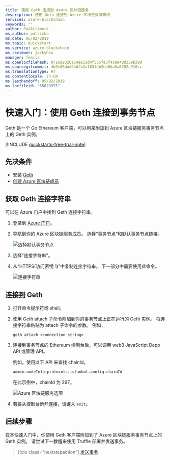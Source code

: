 ```yaml
---
title: 使用 Geth 连接到 Azure 区块链服务
description: 使用 Geth 连接到 Azure 区块链服务网络
services: azure-blockchain
keywords: ''
author: PatAltimore
ms.author: patricka
ms.date: 05/02/2019
ms.topic: quickstart
ms.service: azure-blockchain
ms.reviewer: jackyhsu
manager: femila
ms.openlocfilehash: 0716a9326a54ae31d4f355fe5f4c88488339b390
ms.sourcegitcommit: 4b9c06dad94dfb3a103feb2ee0da5a6202c910cc
ms.translationtype: HT
ms.contentlocale: zh-CN
ms.lasthandoff: 05/02/2019
ms.locfileid: "65029975"
---
```

# <a name="quickstart-use-geth-to-connect-to-a-transaction-node"></a>快速入门：使用 Geth 连接到事务节点

Geth 是一个 Go Ethereum 客户端，可以用来附加到 Azure 区块链服务事务节点上的 Geth 实例。

[!INCLUDE [quickstarts-free-trial-note](../../../includes/quickstarts-free-trial-note.md)]

## <a name="prerequisites"></a>先决条件

* 安装 [Geth](https://github.com/ethereum/go-ethereum/wiki/geth)
* [创建 Azure 区块链成员](create-member.md)

## <a name="get-the-geth-connection-string"></a>获取 Geth 连接字符串

可以在 Azure 门户中找到 Geth 连接字符串。

1. 登录到 [Azure 门户](https://portal.azure.com)。
1. 导航到你的 Azure 区块链服务成员。 选择“事务节点”和默认事务节点链接。

    ![选择默认事务节点](./media/connect-geth/transaction-nodes.png)

1. 选择“连接字符串”。
1. 从“HTTPS(访问密钥 1)”中复制连接字符串。 下一部分中需要使用此命令。

    ![连接字符串](./media/connect-geth/connection-string.png)

## <a name="connect-to-geth"></a>连接到 Geth

1. 打开命令提示符或 shell。
1. 使用 Geth attach 子命令附加到你的事务节点上正在运行的 Geth 实例。 将连接字符串粘贴为 attach 子命令的参数。 例如，

    ```
    geth attach <connection string>
    ```

1. 连接到事务节点的 Ethereum 控制台后，可以调用 web3 JavaScript Dapp API 或管理 API。

    例如，使用以下 API 来查找 chainId。

    ```bash
    admin.nodeInfo.protocols.istanbul.config.chainId
    ```

    在此示例中，chainId 为 297。

    ![Azure 区块链服务选项](./media/connect-geth/geth-attach.png)

1. 若要从控制台断开连接，请键入 `exit`。

## <a name="next-steps"></a>后续步骤

在本快速入门中，你使用 Geth 客户端附加到了 Azure 区块链服务事务节点上的 Geth 实例。 请尝试下一教程来使用 Truffle 部署并发送事务。

> [!div class="nextstepaction"]
> [发送事务](send-transaction.md)
